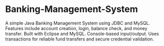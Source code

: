 # Banking-Management-System
A simple Java Banking Management System using JDBC and MySQL. Features include account creation, login, balance check, and money transfer. Built with Eclipse and MySQL. Console-based input/output. Uses transactions for reliable fund transfers and secure credential validation.
